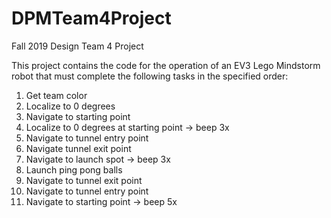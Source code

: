 # DPMTeam4Project
Fall 2019 Design Team 4 Project

This project contains the code for the operation of an EV3 Lego Mindstorm robot that must complete the following tasks in the specified order:

1. Get team color
2. Localize to 0 degrees
3. Navigate to starting point
4. Localize to 0 degrees at starting point -> beep 3x
5. Navigate to tunnel entry point
6. Navigate tunnel exit point
7. Navigate to launch spot -> beep 3x
8. Launch ping pong balls
9. Navigate to tunnel exit point
10. Navigate to tunnel entry point
11. Navigate to starting point -> beep 5x
